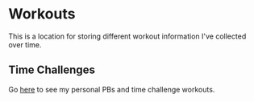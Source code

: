 # Workouts

This is a location for storing different workout information I've collected over
time.

## Time Challenges

Go [here][1] to see my personal PBs and time challenge workouts.

[1]: ./TimeChallenges.md